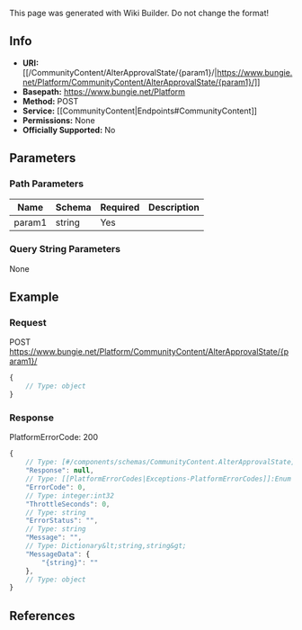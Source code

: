 <span class="wiki-builder">This page was generated with Wiki Builder. Do not change the format!</span>

## Info


* **URI:** [[/CommunityContent/AlterApprovalState/{param1}/|https://www.bungie.net/Platform/CommunityContent/AlterApprovalState/{param1}/]]
* **Basepath:** https://www.bungie.net/Platform
* **Method:** POST
* **Service:** [[CommunityContent|Endpoints#CommunityContent]]
* **Permissions:** None
* **Officially Supported:** No

## Parameters
### Path Parameters
Name | Schema | Required | Description
---- | ------ | -------- | -----------
param1 | string | Yes | 

### Query String Parameters
None

## Example
### Request
POST https://www.bungie.net/Platform/CommunityContent/AlterApprovalState/{param1}/
```javascript
{
    // Type: object
}

```

### Response
PlatformErrorCode: 200
```javascript
{
    // Type: [#/components/schemas/CommunityContent.AlterApprovalState]
    "Response": null,
    // Type: [[PlatformErrorCodes|Exceptions-PlatformErrorCodes]]:Enum
    "ErrorCode": 0,
    // Type: integer:int32
    "ThrottleSeconds": 0,
    // Type: string
    "ErrorStatus": "",
    // Type: string
    "Message": "",
    // Type: Dictionary&lt;string,string&gt;
    "MessageData": {
        "{string}": ""
    },
    // Type: object
}

```

## References
